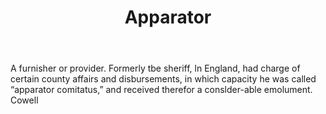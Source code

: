 ---
title: Apparator
permalink: "/definitions/apparator.html"
body: A furnisher or provider. Formerly tbe sheriff, ln England, had charge of certain
  county affairs and disbursements, in which capacity he was called “apparator comitatus,”
  and received therefor a conslder-able emolument. Cowell
published_at: '2018-07-07'
layout: post
---